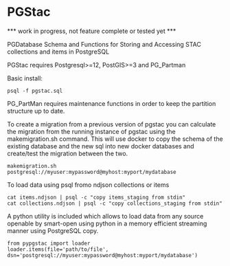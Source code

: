 # PGStac
*** work in progress, not feature complete or tested yet ***

PGDatabase Schema and Functions for Storing and Accessing STAC collections and items in PostgreSQL

PGStac requires Postgresql>=12, PostGIS>=3 and PG_Partman

Basic install:
```
psql -f pgstac.sql
```

PG_PartMan requires maintenance functions in order to keep the partition structure up to date.



To create a migration from a previous version of pgstac you can calculate the migration from the running instance of pgstac using the makemigration.sh command. This will use docker to copy the schema of the existing database and the new sql into new docker databases and create/test the migration between the two.
```
makemigration.sh postgresql://myuser:mypassword@myhost:myport/mydatabase
```

To load data using psql fromo ndjson collections or items
```
cat items.ndjson | psql -c "copy items_staging from stdin"
cat collections.ndjson | psql -c "copy collections_staging from stdin"
```

A python utility is included which allows to load data from any source openable by smart-open using python in a memory efficient streaming manner using PostgreSQL copy.

```
from pypgstac import loader
loader.items(file='path/to/file', dsn='postgresql://myuser:mypassword@myhost:myport/mydatabase')
```